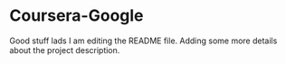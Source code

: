 # Coursera-Google
Good stuff lads
I am editing the README file. Adding some more details about the project description.

